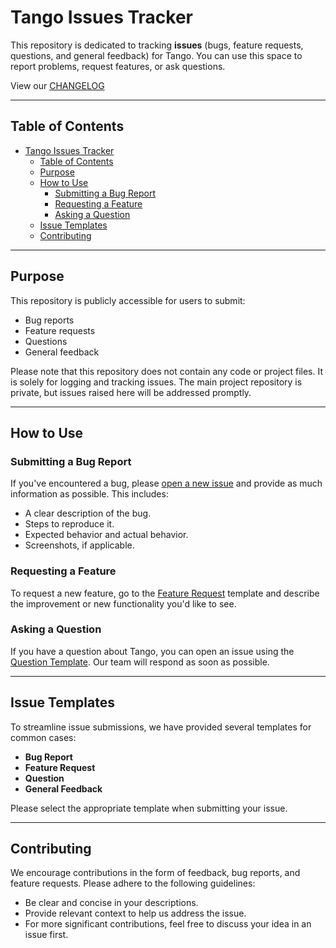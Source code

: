 # Tango Issues Tracker

This repository is dedicated to tracking **issues** (bugs, feature requests, questions, and general feedback) for Tango. You can use this space to report problems, request features, or ask questions.

View our [CHANGELOG](./CHANGELOG.md)

---

## Table of Contents

- [Tango Issues Tracker](#tango-issues-tracker)
  - [Table of Contents](#table-of-contents)
  - [Purpose](#purpose)
  - [How to Use](#how-to-use)
    - [Submitting a Bug Report](#submitting-a-bug-report)
    - [Requesting a Feature](#requesting-a-feature)
    - [Asking a Question](#asking-a-question)
  - [Issue Templates](#issue-templates)
  - [Contributing](#contributing)

---

## Purpose

This repository is publicly accessible for users to submit:

- Bug reports
- Feature requests
- Questions
- General feedback

Please note that this repository does not contain any code or project files. It is solely for logging and tracking issues. The main project repository is private, but issues raised here will be addressed promptly.

---

## How to Use

### Submitting a Bug Report

If you've encountered a bug, please [open a new issue](https://github.com/makegov/tango-public/issues/new/choose) and provide as much information as possible. This includes:

- A clear description of the bug.
- Steps to reproduce it.
- Expected behavior and actual behavior.
- Screenshots, if applicable.

### Requesting a Feature

To request a new feature, go to the [Feature Request](https://github.com/makegov/tango-public/issues/new/choose) template and describe the improvement or new functionality you'd like to see.

### Asking a Question

If you have a question about Tango, you can open an issue using the [Question Template](https://github.com/makegov/tango-public/issues/new/choose). Our team will respond as soon as possible.

---

## Issue Templates

To streamline issue submissions, we have provided several templates for common cases:

- **Bug Report**
- **Feature Request**
- **Question**
- **General Feedback**

Please select the appropriate template when submitting your issue.

---

## Contributing

We encourage contributions in the form of feedback, bug reports, and feature requests. Please adhere to the following guidelines:

- Be clear and concise in your descriptions.
- Provide relevant context to help us address the issue.
- For more significant contributions, feel free to discuss your idea in an issue first.
